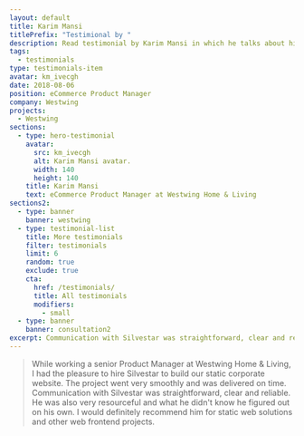 ```yaml
---
layout: default
title: Karim Mansi
titlePrefix: "Testimional by "
description: Read testimonial by Karim Mansi in which he talks about his positive experience in working with Silvestar Bistrović.
tags:
  - testimonials
type: testimonials-item
avatar: km_ivecgh
date: 2018-08-06
position: eCommerce Product Manager
company: Westwing
projects:
  - Westwing
sections:
  - type: hero-testimonial
    avatar:
      src: km_ivecgh
      alt: Karim Mansi avatar.
      width: 140
      height: 140
    title: Karim Mansi
    text: eCommerce Product Manager at Westwing Home & Living
sections2:
  - type: banner
    banner: westwing
  - type: testimonial-list
    title: More testimonials
    filter: testimonials
    limit: 6
    random: true
    exclude: true
    cta:
      href: /testimonials/
      title: All testimonials
      modifiers:
        - small
  - type: banner
    banner: consultation2
excerpt: Communication with Silvestar was straightforward, clear and reliable. He was...
---
```


> While working a senior Product Manager at Westwing Home & Living, I had the pleasure to hire Silvestar to build our static corporate website. The project went very smoothly and was delivered on time. Communication with Silvestar was straightforward, clear and reliable. He was also very resourceful and what he didn't know he figured out on his own. I would definitely recommend him for static web solutions and other web frontend projects.
